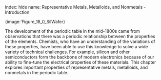 index: hide
name: Representative Metals, Metalloids, and Nonmetals - Introduction


{image:'Figure_18_0_SilWafer}
        

The development of the periodic table in the mid-1800s came from observations that there was a periodic relationship between the properties of the elements. Chemists, who have an understanding of the variations of these properties, have been able to use this knowledge to solve a wide variety of technical challenges. For example, silicon and other semiconductors form the backbone of modern electronics because of our ability to fine-tune the electrical properties of these materials. This chapter explores important properties of representative metals, metalloids, and nonmetals in the periodic table.
